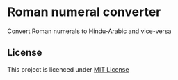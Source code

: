 # Roman numeral converter
Convert Roman numerals to Hindu-Arabic and vice-versa

## License
This project is licenced under [MIT License](https://choosealicense.com/licenses/mit/)